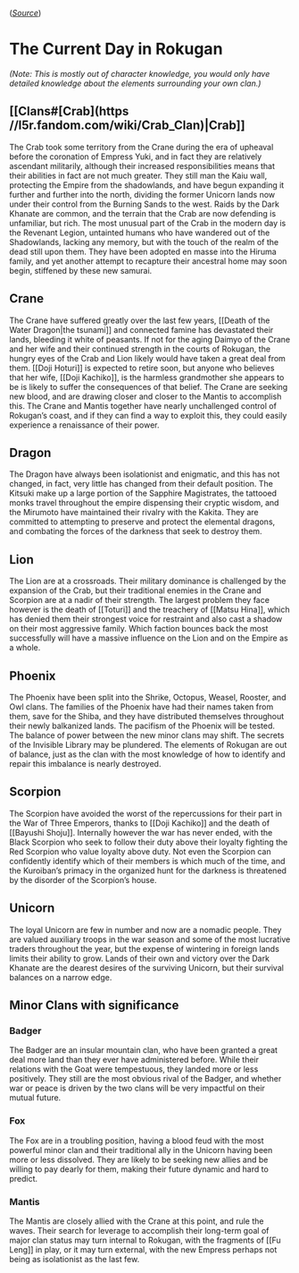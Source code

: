 (*[Source](https://docs.google.com/document/d/12K7Pqj-iiqSb60n0vsfpQUpA2v67WfsCRxCgkyoLhzE/edit)*)
# The Current Day in Rokugan
*(Note: This is mostly out of character knowledge, you would only have detailed knowledge about the elements surrounding your own clan.)*
## [[Clans#[Crab](https //l5r.fandom.com/wiki/Crab_Clan)|Crab]]
The Crab took some territory from the Crane during the era of upheaval before the coronation of Empress Yuki, and in fact they are relatively ascendant militarily, although their increased responsibilities means that their abilities in fact are not much greater. They still man the Kaiu wall, protecting the Empire from the shadowlands, and have begun expanding it further and further into the north, dividing the former Unicorn lands now under their control from the Burning Sands to the west. Raids by the Dark Khanate are common, and the terrain that the Crab are now defending is unfamiliar, but rich.
The most unusual part of the Crab in the modern day is the Revenant Legion, untainted humans who have wandered out of the Shadowlands, lacking any memory, but with the touch of the realm of the dead still upon them. They have been adopted en masse into the Hiruma family, and yet another attempt to recapture their ancestral home may soon begin, stiffened by these new samurai.
## Crane
The Crane have suffered greatly over the last few years, [[Death of the Water Dragon|the tsunami]] and connected famine has devastated their lands, bleeding it white of peasants. If not for the aging Daimyo of the Crane and her wife and their continued strength in the courts of Rokugan, the hungry eyes of the Crab and Lion likely would have taken a great deal from them. [[Doji Hoturi]] is expected to retire soon, but anyone who believes that her wife, [[Doji Kachiko]], is the harmless grandmother she appears to be is likely to suffer the consequences of that belief.
The Crane are seeking new blood, and are drawing closer and closer to the Mantis to accomplish this. The Crane and Mantis together have nearly unchallenged control of Rokugan’s coast, and if they can find a way to exploit this, they could easily experience a renaissance of their power.
## Dragon
The Dragon have always been isolationist and enigmatic, and this has not changed, in fact, very little has changed from their default position. The Kitsuki make up a large portion of the Sapphire Magistrates, the tattooed monks travel throughout the empire dispensing their cryptic wisdom, and the Mirumoto have maintained their rivalry with the Kakita. They are committed to attempting to preserve and protect the elemental dragons, and combating the forces of the darkness that seek to destroy them.
## Lion
The Lion are at a crossroads. Their military dominance is challenged by the expansion of the Crab, but their traditional enemies in the Crane and Scorpion are at a nadir of their strength. The largest problem they face however is the death of [[Toturi]] and the treachery of [[Matsu Hina]], which has denied them their strongest voice for restraint and also cast a shadow on their most aggressive family. Which faction bounces back the most successfully will have a massive influence on the Lion and on the Empire as a whole.
## Phoenix
The Phoenix have been split into the Shrike, Octopus, Weasel, Rooster, and Owl clans. The families of the Phoenix have had their names taken from them, save for the Shiba, and they have distributed themselves throughout their newly balkanized lands. The pacifism of the Phoenix will be tested. The balance of power between the new minor clans may shift. The secrets of the Invisible Library may be plundered. The elements of Rokugan are out of balance, just as the clan with the most knowledge of how to identify and repair this imbalance is nearly destroyed. 
## Scorpion
The Scorpion have avoided the worst of the repercussions for their part in the War of Three Emperors, thanks to [[Doji Kachiko]] and the death of [[Bayushi Shoju]]. Internally however the war has never ended, with the Black Scorpion who seek to follow their duty above their loyalty fighting the Red Scorpion who value loyalty above duty. Not even the Scorpion can confidently identify which of their members is which much of the time, and the Kuroiban’s primacy in the organized hunt for the darkness is threatened by the disorder of the Scorpion’s house.
## Unicorn
The loyal Unicorn are few in number and now are a nomadic people. They are valued auxiliary troops in the war season and some of the most lucrative traders throughout the year, but the expense of wintering in foreign lands limits their ability to grow. Lands of their own and victory over the Dark Khanate are the dearest desires of the surviving Unicorn, but their survival balances on a narrow edge.
## Minor Clans with significance
### Badger
The Badger are an insular mountain clan, who have been granted a great deal more land than they ever have administered before. While their relations with the Goat were tempestuous, they landed more or less positively. They still are the most obvious rival of the Badger, and whether war or peace is driven by the two clans will be very impactful on their mutual future.
### Fox
The Fox are in a troubling position, having a blood feud with the most powerful minor clan and their traditional ally in the Unicorn having been more or less dissolved. They are likely to be seeking new allies and be willing to pay dearly for them, making their future dynamic and hard to predict.
### Mantis
The Mantis are closely allied with the Crane at this point, and rule the waves. Their search for leverage to accomplish their long-term goal of major clan status may turn internal to Rokugan, with the fragments of [[Fu Leng]] in play, or it may turn external, with the new Empress perhaps not being as isolationist as the last few.